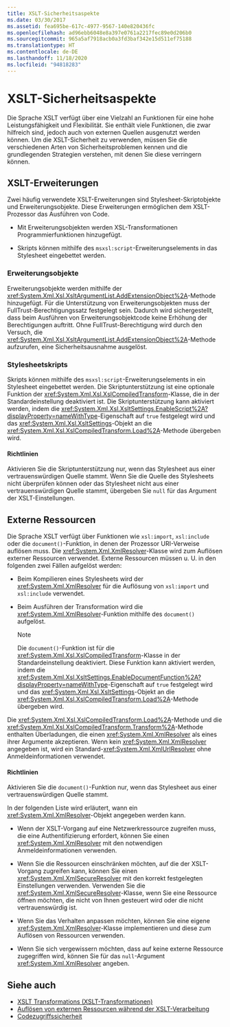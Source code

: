 ```yaml
---
title: XSLT-Sicherheitsaspekte
ms.date: 03/30/2017
ms.assetid: fea695be-617c-4977-9567-140e820436fc
ms.openlocfilehash: ad96ebb6048e8a397e0761a2217fec89e0d206b0
ms.sourcegitcommit: 965a5af7918acb0a3fd3baf342e15d511ef75188
ms.translationtype: HT
ms.contentlocale: de-DE
ms.lasthandoff: 11/18/2020
ms.locfileid: "94818283"
---
```

# <a name="xslt-security-considerations"></a>XSLT-Sicherheitsaspekte
Die Sprache XSLT verfügt über eine Vielzahl an Funktionen für eine hohe Leistungsfähigkeit und Flexibilität. Sie enthält viele Funktionen, die zwar hilfreich sind, jedoch auch von externen Quellen ausgenutzt werden können. Um die XSLT-Sicherheit zu verwenden, müssen Sie die verschiedenen Arten von Sicherheitsproblemen kennen und die grundlegenden Strategien verstehen, mit denen Sie diese verringern können.  
  
## <a name="xslt-extensions"></a>XSLT-Erweiterungen  
 Zwei häufig verwendete XSLT-Erweiterungen sind Stylesheet-Skriptobjekte und Erweiterungsobjekte. Diese Erweiterungen ermöglichen dem XSLT-Prozessor das Ausführen von Code.  
  
- Mit Erweiterungsobjekten werden XSL-Transformationen Programmierfunktionen hinzugefügt.  
  
- Skripts können mithilfe des `msxsl:script`-Erweiterungselements in das Stylesheet eingebettet werden.  
  
### <a name="extension-objects"></a>Erweiterungsobjekte  
 Erweiterungsobjekte werden mithilfe der <xref:System.Xml.Xsl.XsltArgumentList.AddExtensionObject%2A>-Methode hinzugefügt. Für die Unterstützung von Erweiterungsobjekten muss der FullTrust-Berechtigungssatz festgelegt sein. Dadurch wird sichergestellt, dass beim Ausführen von Erweiterungsobjektcode keine Erhöhung der Berechtigungen auftritt. Ohne FullTrust-Berechtigung wird durch den Versuch, die <xref:System.Xml.Xsl.XsltArgumentList.AddExtensionObject%2A>-Methode aufzurufen, eine Sicherheitsausnahme ausgelöst.  
  
### <a name="style-sheet-scripts"></a>Stylesheetskripts  
 Skripts können mithilfe des `msxsl:script`-Erweiterungselements in ein Stylesheet eingebettet werden. Die Skriptunterstützung ist eine optionale Funktion der <xref:System.Xml.Xsl.XslCompiledTransform>-Klasse, die in der Standardeinstellung deaktiviert ist. Die Skriptunterstützung kann aktiviert werden, indem die <xref:System.Xml.Xsl.XsltSettings.EnableScript%2A?displayProperty=nameWithType>-Eigenschaft auf `true` festgelegt wird und das <xref:System.Xml.Xsl.XsltSettings>-Objekt an die <xref:System.Xml.Xsl.XslCompiledTransform.Load%2A>-Methode übergeben wird.  
  
#### <a name="guidelines"></a>Richtlinien  
 Aktivieren Sie die Skriptunterstützung nur, wenn das Stylesheet aus einer vertrauenswürdigen Quelle stammt. Wenn Sie die Quelle des Stylesheets nicht überprüfen können oder das Stylesheet nicht aus einer vertrauenswürdigen Quelle stammt, übergeben Sie `null` für das Argument der XSLT-Einstellungen.  
  
## <a name="external-resources"></a>Externe Ressourcen  
 Die Sprache XSLT verfügt über Funktionen wie `xsl:import`, `xsl:include` oder die `document()`-Funktion, in denen der Prozessor URI-Verweise auflösen muss. Die <xref:System.Xml.XmlResolver>-Klasse wird zum Auflösen externer Ressourcen verwendet. Externe Ressourcen müssen u. U. in den folgenden zwei Fällen aufgelöst werden:  
  
- Beim Kompilieren eines Stylesheets wird der <xref:System.Xml.XmlResolver> für die Auflösung von `xsl:import` und `xsl:include` verwendet.  
  
- Beim Ausführen der Transformation wird die <xref:System.Xml.XmlResolver>-Funktion mithilfe des `document()` aufgelöst.  
  
    > [!NOTE]
    > Die `document()`-Funktion ist für die <xref:System.Xml.Xsl.XslCompiledTransform>-Klasse in der Standardeinstellung deaktiviert. Diese Funktion kann aktiviert werden, indem die <xref:System.Xml.Xsl.XsltSettings.EnableDocumentFunction%2A?displayProperty=nameWithType>-Eigenschaft auf `true` festgelegt wird und das <xref:System.Xml.Xsl.XsltSettings>-Objekt an die <xref:System.Xml.Xsl.XslCompiledTransform.Load%2A>-Methode übergeben wird.  
  
 Die <xref:System.Xml.Xsl.XslCompiledTransform.Load%2A>-Methode und die <xref:System.Xml.Xsl.XslCompiledTransform.Transform%2A>-Methode enthalten Überladungen, die einen <xref:System.Xml.XmlResolver> als eines ihrer Argumente akzeptieren. Wenn kein <xref:System.Xml.XmlResolver> angegeben ist, wird ein Standard-<xref:System.Xml.XmlUrlResolver> ohne Anmeldeinformationen verwendet.  
  
#### <a name="guidelines"></a>Richtlinien  
 Aktivieren Sie die `document()`-Funktion nur, wenn das Stylesheet aus einer vertrauenswürdigen Quelle stammt.  
  
 In der folgenden Liste wird erläutert, wann ein <xref:System.Xml.XmlResolver>-Objekt angegeben werden kann.  
  
- Wenn der XSLT-Vorgang auf eine Netzwerkressource zugreifen muss, die eine Authentifizierung erfordert, können Sie einen <xref:System.Xml.XmlResolver> mit den notwendigen Anmeldeinformationen verwenden.  
  
- Wenn Sie die Ressourcen einschränken möchten, auf die der XSLT-Vorgang zugreifen kann, können Sie einen <xref:System.Xml.XmlSecureResolver> mit den korrekt festgelegten Einstellungen verwenden. Verwenden Sie die <xref:System.Xml.XmlSecureResolver>-Klasse, wenn Sie eine Ressource öffnen möchten, die nicht von Ihnen gesteuert wird oder die nicht vertrauenswürdig ist.  
  
- Wenn Sie das Verhalten anpassen möchten, können Sie eine eigene <xref:System.Xml.XmlResolver>-Klasse implementieren und diese zum Auflösen von Ressourcen verwenden.  
  
- Wenn Sie sich vergewissern möchten, dass auf keine externe Ressource zugegriffen wird, können Sie für das `null`-Argument <xref:System.Xml.XmlResolver> angeben.  
  
## <a name="see-also"></a>Siehe auch

- [XSLT Transformations (XSLT-Transformationen)](xslt-transformations.md)
- [Auflösen von externen Ressourcen während der XSLT-Verarbeitung](resolving-external-resources-during-xslt-processing.md)
- [Codezugriffssicherheit](../../../framework/misc/code-access-security.md)
